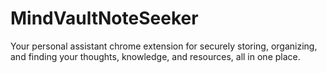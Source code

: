# MindVaultNoteSeeker
 Your personal assistant chrome extension for securely storing, organizing, and finding your thoughts, knowledge, and resources, all in one place.
